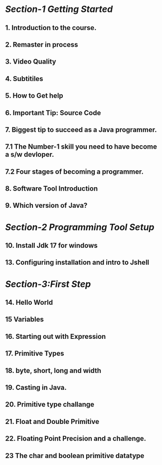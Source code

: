 # ***Section-1 Getting Started***
## 1. Introduction to the course.
## 2. Remaster in process
## 3. Video Quality
## 4. Subtitiles
## 5. How to Get help
## 6. Important Tip: Source Code
## 7. Biggest tip to succeed as a Java programmer.
## 7.1 The Number-1 skill you need to have become a s/w devloper.
## 7.2 Four stages of becoming a programmer.
## 8.  Software Tool Introduction
## 9. Which version of Java?
# ***Section-2 Programming Tool Setup***
## 10. Install Jdk 17 for windows
## 13. Configuring installation and intro to Jshell
# ***Section-3:First Step***
## 14. Hello World
## 15 Variables
## 16. Starting out with Expression
## 17. Primitive Types
## 18. byte, short, long and width
## 19. Casting in Java.
## 20. Primitive type challange
## 21. Float and Double Primitive
 ## 22. Floating Point Precision and a challenge.
 ## 23 The char and  boolean primitive datatype
